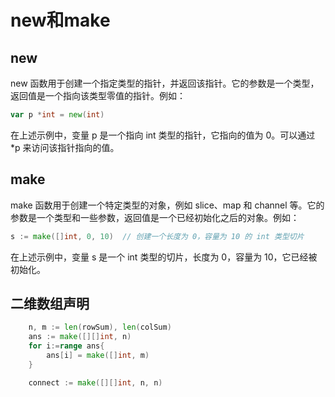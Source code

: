 # new和make

## new
new 函数用于创建一个指定类型的指针，并返回该指针。它的参数是一个类型，返回值是一个指向该类型零值的指针。例如：

```go
var p *int = new(int)
```

在上述示例中，变量 p 是一个指向 int 类型的指针，它指向的值为 0。可以通过 *p 来访问该指针指向的值。

## make
make 函数用于创建一个特定类型的对象，例如 slice、map 和 channel 等。它的参数是一个类型和一些参数，返回值是一个已经初始化之后的对象。例如：

```go
s := make([]int, 0, 10)  // 创建一个长度为 0，容量为 10 的 int 类型切片
```

在上述示例中，变量 s 是一个 int 类型的切片，长度为 0，容量为 10，它已经被初始化。

## 二维数组声明
```Go
	n, m := len(rowSum), len(colSum)
	ans := make([][]int, n)
	for i:=range ans{
		ans[i] = make([]int, m)
	}

	connect := make([][]int, n, n)
```